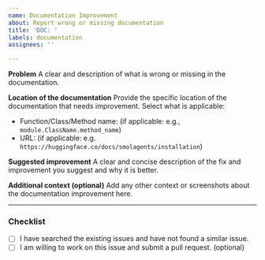 ```yaml
---
name: Documentation Improvement
about: Report wrong or missing documentation
title: 'DOC: '
labels: documentation
assignees: ''

---
```


<!--
Thank you for contributing to our documentation!
Please provide as much detail as possible.
-->

**Problem**
A clear and description of what is wrong or missing in the documentation.

**Location of the documentation**
Provide the specific location of the documentation that needs improvement. Select what is applicable:
- Function/Class/Method name:  (if applicable: e.g., `module.ClassName.method_name`)
- URL: (if applicable: e.g. `https://huggingface.co/docs/smolagents/installation`)

**Suggested improvement**
A clear and concise description of the fix and improvement you suggest and why it is better.

**Additional context (optional)**
Add any other context or screenshots about the documentation improvement here.

---

### Checklist
- [ ] I have searched the existing issues and have not found a similar issue.
- [ ] I am willing to work on this issue and submit a pull request. (optional)
